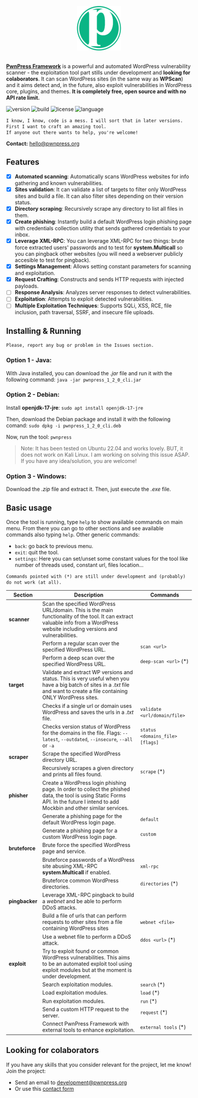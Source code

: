 <div align="center">
  <img src="/pwnpress_logo.png" alt="" width="120">
</div>

<br/>

**[PwnPress Framework](http://pwnpress.org/)** is a powerful and automated WordPress vulnerability scanner - the exploitation tool part stills under development and **looking for colaborators**. It can scan WordPress sites (in the same way as **WPScan**) and it aims detect and, in the future, also exploit vulnerabilities in WordPress core, plugins, and themes. **It is completely free, open source and with no API rate limit.**

![version](https://img.shields.io/badge/version-1.2.0-blue)
![build](https://img.shields.io/badge/build-passing-green)
![license](https://img.shields.io/badge/license-GPLv3-lightgrey)
![language](https://img.shields.io/badge/java-17-yellowgreen?stlye=flat&logo=Java)

```
I know, I know, code is a mess. I will sort that in later versions. First I want to craft an amazing tool. 
If anyone out there wants to help, you're welcome!
```

**Contact:** hello@pwnpress.org

## Features

- [x] **Automated scanning**: Automatically scans WordPress websites for info gathering and known vulnerabilities.
- [x] **Sites validation**: It can validate a list of targets to filter only WordPress sites and build a file. It can also filter sites depending on their version status.
- [x] **Directory scraping**: Recursively scrape any directory to list all files in them.
- [x] **Create phishing**: Instantly build a default WordPress login phishing page with credentials collection utility that sends gathered credentials to your inbox.
- [x] **Leverage XML-RPC**: You can leverage XML-RPC for two things: brute force extracted users' passwords and to test for **system.Multicall** so you can pingback other websites (you will need a webserver publicly accesible to test for pingback).
- [x] **Settings Management**: Allows setting constant parameters for scanning and exploitation.
- [x] **Request Crafting**: Constructs and sends HTTP requests with injected payloads.
- [ ] **Response Analysis**: Analyzes server responses to detect vulnerabilities.
- [ ] **Exploitation**: Attempts to exploit detected vulnerabilities.
- [ ] **Multiple Exploitation Techniques**: Supports SQLi, XSS, RCE, file inclusion, path traversal, SSRF, and insecure file uploads.

## Installing & Running 

```
Please, report any bug or problem in the Issues section.
```

### Option 1 - Java:
With Java installed, you can download the *.jar* file and run it with the following command:
`java -jar pwnpress_1_2_0_cli.jar`

### Option 2 - Debian:
Install **openjdk-17-jre**:
`sudo apt install openjdk-17-jre`

Then, download the Debian package and install it with the following comand:
`sudo dpkg -i pwnpress_1_2_0_cli.deb`

Now, run the tool:
`pwnpress`

> Note: It has been tested on Ubuntu 22.04 and works lovely. BUT, it does not work on Kali Linux. I am working on solving this issue ASAP. If you have any idea/solution, you are welcome!

### Option 3 - Windows:
Download the *.zip* file and extract it. Then, just execute the *.exe* file.


## Basic usage

Once the tool is running, type `help` to show available commands on main menu. From there you can go to other sections and see available commands also typing `help`. Other generic commands: 
- `back`: go back to previous menu. 
- `exit`: quit the tool.
- `settings`: Here you can set/unset some constant values for the tool like number of threads used, constant url, files location...

```
Commands pointed with (*) are still under development and (probably) do not work (at all).
```

|Section|Description|Commands|
|--|--|--|
| **scanner** | Scan the specified WordPress URL/domain. This is the main functionality of the tool. It can extract valuable info from a WordPress website including versions and vulnerabilities. |  |
|  | Perform a regular scan over the specified WordPress URL. | `scan <url>` |
|  | Perform a deep scan over the specified WordPress URL. | `deep-scan <url>` (*) |
| **target** | Validate and extract WP versions and status. This is very useful when you have a big batch of sites in a *.txt* file and want to create a file containing ONLY WordPress sites. |  |
|  | Checks if a single url or domain uses WordPress and saves the urls in a *.txt* file. | `validate <url/domain/file>` |
|  | Checks version status of WordPress for the domains in the file. Flags: `--latest`, `--outdated`, `--insecure`, `--all` or `-a` | `status <domains_file> [flags]` |
| **scraper** | Scrape the specified WordPress directory URL. |  |
|  | Recursively scrapes a given directory and prints all files found. | `scrape` (*) |
| **phisher** | Create a WordPress login phishing page. In order to collect the phished data, the tool is using Static Forms API. In the future I intend to add Mockbin and other similar services. |  |
|  | Generate a phishing page for the default WordPress login page. | `default` |
|  | Generate a phishing page for a custom WordPress login page. | `custom` |
| **bruteforce** | Brute force the specified WordPress page and service. |  |
|  | Bruteforce passwords of a WordPress site abusing XML-RPC **system.Multicall** if enabled. | `xml-rpc` |
|  | Bruteforce common WordPress directories. | `directories` (*) |
| **pingbacker** | Leverage XML-RPC pingback to build a *webnet* and be able to perform DDoS attacks. |  |
|  | Build a file of urls that can perform requests to other sites from a file containing WordPress sites | `webnet <file>` |
|  | Use a webnet file to perform a DDoS attack. | `ddos <url>` (*) |
| **exploit** | Try to exploit found or common WordPress vulnerabilities. This aims to be an automated exploit tool using exploit modules but at the moment is under development. |  |
|  | Search exploitation modules. | `search` (*) |
|  | Load exploitation modules. | `load` (*) |
|  | Run exploitation modules. | `run` (*) |
|  | Send a custom HTTP request to the server. | `request` (*) |
|  | Connect PwnPress Framework with external tools to enhance exploitation. | `external tools` (*) |

## Looking for colaborators

If you have any skills that you consider relevant for the project, let me know! Join the project:

- Send an email to development@pwnpress.org
- Or use this [contact form](https://pwnpress.org/#contact)
